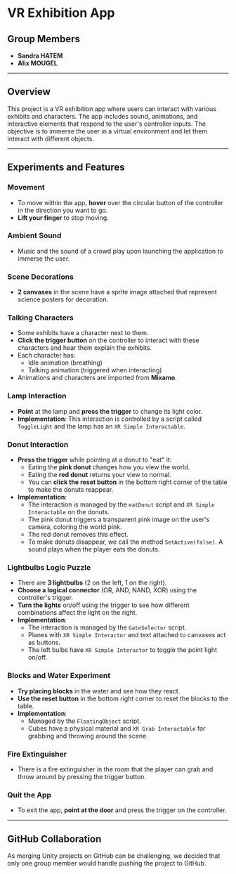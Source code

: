 # VR Exhibition App

## Group Members
- **Sandra HATEM**
- **Alix MOUGEL**

---

## Overview

This project is a VR exhibition app where users can interact with various exhibits and characters. The app includes sound, animations, and interactive elements that respond to the user's controller inputs. The objective is to immerse the user in a virtual environment and let them interact with different objects.

---

## Experiments and Features

### Movement
- To move within the app, **hover** over the circular button of the controller in the direction you want to go.
- **Lift your finger** to stop moving.

### Ambient Sound
- Music and the sound of a crowd play upon launching the application to immerse the user.

### Scene Decorations
- **2 canvases** in the scene have a sprite image attached that represent science posters for decoration.

### Talking Characters
- Some exhibits have a character next to them. 
- **Click the trigger button** on the controller to interact with these characters and hear them explain the exhibits.
- Each character has:
  - Idle animation (breathing)
  - Talking animation (triggered when interacting)
- Animations and characters are imported from **Mixamo**.
  
### Lamp Interaction
- **Point** at the lamp and **press the trigger** to change its light color.
- **Implementation**: This interaction is controlled by a script called `ToggleLight` and the lamp has an `XR Simple Interactable`.

### Donut Interaction
- **Press the trigger** while pointing at a donut to "eat" it:
  - Eating the **pink donut** changes how you view the world.
  - Eating the **red donut** returns your view to normal.
  - You can **click the reset button** in the bottom right corner of the table to make the donuts reappear.
- **Implementation**: 
  - The interaction is managed by the `eatDonut` script and `XR Simple Interactable` on the donuts.
  - The pink donut triggers a transparent pink image on the user's camera, coloring the world pink.
  - The red donut removes this effect.
  - To make donuts disappear, we call the method `SetActive(false)`. A sound plays when the player eats the donuts.

### Lightbulbs Logic Puzzle
- There are **3 lightbulbs** (2 on the left, 1 on the right).
- **Choose a logical connector** (OR, AND, NAND, XOR) using the controller's trigger.
- **Turn the lights** on/off using the trigger to see how different combinations affect the light on the right.
- **Implementation**: 
  - The interaction is managed by the `GateSelector` script.
  - Planes with `XR Simple Interactor` and text attached to canvases act as buttons.
  - The left bulbs have `XR Simple Interactor` to toggle the point light on/off.

### Blocks and Water Experiment
- **Try placing blocks** in the water and see how they react.
- **Use the reset button** in the bottom right corner to reset the blocks to the table.
- **Implementation**: 
  - Managed by the `FloatingObject` script.
  - Cubes have a physical material and `XR Grab Interactable` for grabbing and throwing around the scene.

### Fire Extinguisher
- There is a fire extinguisher in the room that the player can grab and throw around by pressing the trigger button.

### Quit the App
- To exit the app, **point at the door** and press the trigger on the controller.

---

## GitHub Collaboration

As merging Unity projects on GitHub can be challenging, we decided that only one group member would handle pushing the project to GitHub.
